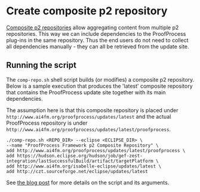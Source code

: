 # Create composite p2 repository

[Composite p2 repositories][p2-comp] allow aggregating content from multiple p2
repositories. This way we can include dependencies to the ProofProcess plug-ins
in the same repository. Thus the end users do not need to collect all dependencies
manually - they can all be retrieved from the update site.

[p2-comp]: http://wiki.eclipse.org/Equinox/p2/Composite_Repositories_(new)

## Running the script

The `comp-repo.sh` shell script builds (or modifies) a composite p2 repository.
Below is a sample execution that produces the 'latest' composite repository
that contains the ProofProcess update site together with its main dependencies.

The assumption here is that this composite repository is placed under
`http://www.ai4fm.org/proofprocess/updates/latest`
and the actual ProofProcess repository is under
`http://www.ai4fm.org/proofprocess/updates/latest/proofprocess`.


    ./comp-repo.sh <REPO_DIR> --eclipse <ECLIPSE_DIR> \
    --name "ProofProcess Framework p2 Composite Repository" \
    add http://www.ai4fm.org/proofprocess/updates/latest/proofprocess \
    add https://hudson.eclipse.org/hudson/job/gef-zest-integration/lastSuccessfulBuild/artifact/targetPlatform \
    add http://www.ai4fm.org/isabelle-eclipse/updates/latest \
    add http://czt.sourceforge.net/eclipse/updates/latest

See [the blog post][comp-repo-blog] for more details on the script and its arguments.

[comp-repo-blog]: http://eclipsesource.com/blogs/2012/06/11/creating-p2-composite-repositories-on-the-command-line/

